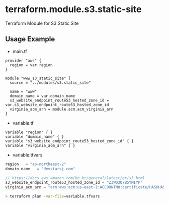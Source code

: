 # terraform.module.s3.static-site
Terraform Module for S3 Static Site

## Usage Example

- main.tf
```HCL
provider "aws" {
  region = var.region
}

module "www_s3_static_site" {
  source = "../modules/s3.static_site"
  
  name = "www"
  domain_name = var.domain_name
  s3_website_endpoint_route53_hosted_zone_id = var.s3_website_endpoint_route53_hosted_zone_id
  virginia_acm_arn = module.acm.acm_virginia_arn
}

```

- variable.tf
```HCL
variable "region" { }
variable "domain_name" { }
variable "s3_website_endpoint_route53_hosted_zone_id" { }
variable "virginia_acm_arn" { }
```

- variable.tfvars
```javascript
region   = "ap-northeast-2"
domain_name   = "devstarsj.com"

// https://docs.aws.amazon.com/ko_kr/general/latest/gr/s3.html
s3_website_endpoint_route53_hosted_zone_id = "Z3W03O7B5YMIYP"
virginia_acm_arn = "arn:aws:acm:us-east-1:ACCOUNTNO:certificate/HASHHASH"
```

```bash
> terraform plan -var-file=variable.tfvars
```
